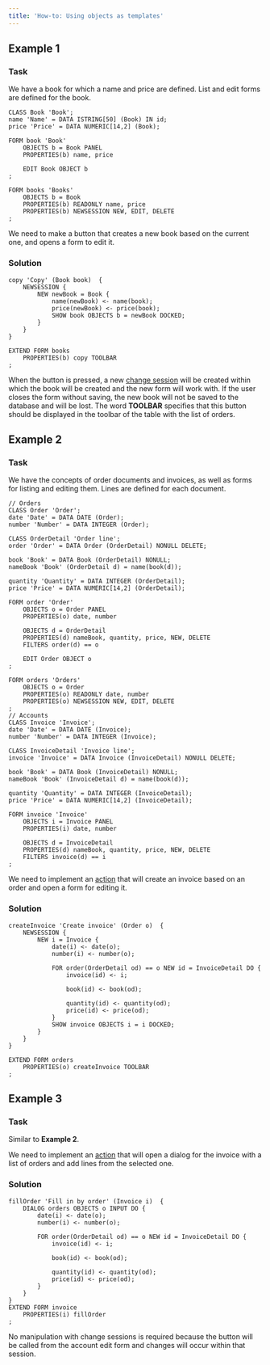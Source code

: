 ```yaml
---
title: 'How-to: Using objects as templates'
---
```


## Example 1

### Task

We have a book for which a name and price are defined. List and edit forms are defined for the book.

```lsf
CLASS Book 'Book';
name 'Name' = DATA ISTRING[50] (Book) IN id;
price 'Price' = DATA NUMERIC[14,2] (Book);

FORM book 'Book'
    OBJECTS b = Book PANEL
    PROPERTIES(b) name, price

    EDIT Book OBJECT b
;

FORM books 'Books'
    OBJECTS b = Book
    PROPERTIES(b) READONLY name, price
    PROPERTIES(b) NEWSESSION NEW, EDIT, DELETE
;
```

We need to make a button that creates a new book based on the current one, and opens a form to edit it.

### Solution

```lsf
copy 'Copy' (Book book)  {
    NEWSESSION {
        NEW newBook = Book {
            name(newBook) <- name(book);
            price(newBook) <- price(book);
            SHOW book OBJECTS b = newBook DOCKED;
        }
    }
}

EXTEND FORM books
    PROPERTIES(b) copy TOOLBAR
;
```

When the button is pressed, a new [change session](Change_sessions.md) will be created within which the book will be created and the new form will work with. If the user closes the form without saving, the new book will not be saved to the database and will be lost. The word **TOOLBAR** specifies that this button should be displayed in the toolbar of the table with the list of orders.

## Example 2

### Task

We have the concepts of order documents and invoices, as well as forms for listing and editing them. Lines are defined for each document.

```lsf
// Orders
CLASS Order 'Order';
date 'Date' = DATA DATE (Order);
number 'Number' = DATA INTEGER (Order);

CLASS OrderDetail 'Order line';
order 'Order' = DATA Order (OrderDetail) NONULL DELETE;

book 'Book' = DATA Book (OrderDetail) NONULL;
nameBook 'Book' (OrderDetail d) = name(book(d));

quantity 'Quantity' = DATA INTEGER (OrderDetail);
price 'Price' = DATA NUMERIC[14,2] (OrderDetail);

FORM order 'Order'
    OBJECTS o = Order PANEL
    PROPERTIES(o) date, number

    OBJECTS d = OrderDetail
    PROPERTIES(d) nameBook, quantity, price, NEW, DELETE
    FILTERS order(d) == o

    EDIT Order OBJECT o
;

FORM orders 'Orders'
    OBJECTS o = Order
    PROPERTIES(o) READONLY date, number
    PROPERTIES(o) NEWSESSION NEW, EDIT, DELETE
;
// Accounts
CLASS Invoice 'Invoice';
date 'Date' = DATA DATE (Invoice);
number 'Number' = DATA INTEGER (Invoice);

CLASS InvoiceDetail 'Invoice line';
invoice 'Invoice' = DATA Invoice (InvoiceDetail) NONULL DELETE;

book 'Book' = DATA Book (InvoiceDetail) NONULL;
nameBook 'Book' (InvoiceDetail d) = name(book(d));

quantity 'Quantity' = DATA INTEGER (InvoiceDetail);
price 'Price' = DATA NUMERIC[14,2] (InvoiceDetail);

FORM invoice 'Invoice'
    OBJECTS i = Invoice PANEL
    PROPERTIES(i) date, number

    OBJECTS d = InvoiceDetail
    PROPERTIES(d) nameBook, quantity, price, NEW, DELETE
    FILTERS invoice(d) == i
;
```

We need to implement an [action](Actions.md) that will create an invoice based on an order and open a form for editing it.

### Solution

```lsf
createInvoice 'Create invoice' (Order o)  {
    NEWSESSION {
        NEW i = Invoice {
            date(i) <- date(o);
            number(i) <- number(o);

            FOR order(OrderDetail od) == o NEW id = InvoiceDetail DO {
                invoice(id) <- i;

                book(id) <- book(od);

                quantity(id) <- quantity(od);
                price(id) <- price(od);
            }
            SHOW invoice OBJECTS i = i DOCKED;
        }
    }
}

EXTEND FORM orders
    PROPERTIES(o) createInvoice TOOLBAR
;
```

## Example 3

### Task

Similar to **Example 2**.

We need to implement an [action](Actions.md) that will open a dialog for the invoice with a list of orders and add lines from the selected one.

### Solution

```lsf
fillOrder 'Fill in by order' (Invoice i)  {
    DIALOG orders OBJECTS o INPUT DO {
        date(i) <- date(o);
        number(i) <- number(o);

        FOR order(OrderDetail od) == o NEW id = InvoiceDetail DO {
            invoice(id) <- i;

            book(id) <- book(od);

            quantity(id) <- quantity(od);
            price(id) <- price(od);
        }
    }
}
EXTEND FORM invoice
    PROPERTIES(i) fillOrder
;
```

No manipulation with change sessions is required because the button will be called from the account edit form and changes will occur within that session.
